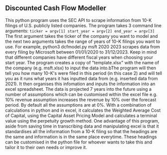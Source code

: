 ## Discounted Cash Flow Modeller

This python program uses the SEC API to scrape information from 10-K filings of U.S. publicly listed companies. The program takes 3 command line arguments: `ticker = argv[1] start_year = argv[2] end_year = argv[3]` The first argument takes the ticker of the company you want to model and the next two arguments takes the range of years of 10-K filings you want to use. For example, python3 dcfmodel.py msft 2020 2023 scrapes data from every filing by Microsoft between 01/01/2020 to 31/12/2023. Keep in mind that different companies have different fiscal years when choosing your start year. The program creates a copy of "template.xlsx" with the name of the company (e.g. msft.xlsx) to input the data into.bThe program will then tell you how many 10-K's were filed in this period (in this case 2) and will tell you as it runs what years it has inputted data from (e.g. inserted data from 2021). It then organises this infomation and inputs the information into an excel spreadsheet. The data is projected 7 years into the future using a number of assumptions which can be customised within the excel file e.g. 10% revenue assumption increases the revenue by 10% over the forecast period. By default all the assumptions are at 0%. With a combination of calculations in python and in excel, it calculates the Weighted Average Cost of Capital, using the Capital Asset Pricing Model and calculates a terminal value using the perpetuity growth method. One advantage of this program, aside from saving time in transcribing data and manipulating excel is that it standardises all the information from a 10-K filing so that the headings are the same and information is in the same place everytime. These headings can be customised in the python file for whoever wants to take this and tailor it to their own needs or improve it.

